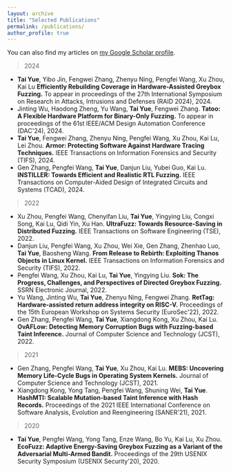 ```yaml
---
layout: archive
title: "Selected Publications"
permalink: /publications/
author_profile: true
---
```

You can also find my articles on <a href="https://scholar.google.com.hk/citations?user=QZve5gQAAAAJ&hl=zh-CN">my Google Scholar profile</a>.

> 2024
- **Tai Yue**, Yibo Jin, Fengwei Zhang, Zhenyu Ning, Pengfei Wang, Xu Zhou, Kai Lu
**Efficiently Rebuilding Coverage in Hardware-Assisted Greybox Fuzzing.**
To appear in proceedings of the 27th International Symposium on Research in Attacks, Intrusions and Defenses (RAID 2024), 2024.
- Jinting Wu, Haodong Zheng, Yu Wang, **Tai Yue**, Fengwei Zhang.
**Tatoo: A Flexible Hardware Platform for Binary-Only Fuzzing.**
To appear in proceedings of the 61st IEEE/ACM Design Automation Conference (DAC'24), 2024.
- **Tai Yue**, Fengwei Zhang, Zhenyu Ning, Pengfei Wang, Xu Zhou, Kai Lu, Lei Zhou.
**Armor: Protecting Software Against Hardware Tracing Techniques.**
IEEE Transactions on Information Forensics and Security (TIFS), 2024.
- Gen Zhang, Pengfei Wang, **Tai Yue**, Danjun Liu, Yubei Guo, Kai Lu.
**INSTILLER: Towards Efficient and Realistic RTL Fuzzing.**
IEEE Transactions on Computer-Aided Design of Integrated Circuits and Systems (TCAD), 2024.

> 2022
- Xu Zhou, Pengfei Wang, Chenyifan Liu, **Tai Yue**, Yingying Liu, Congxi Song, Kai Lu, Qidi Yin, Xu Han. 
**UltraFuzz: Towards Resource-Saving in Distributed Fuzzing.**
IEEE Transactions on Software Engineering (TSE), 2022.
- Danjun Liu, Pengfei Wang, Xu Zhou, Wei Xie, Gen Zhang, Zhenhao Luo, **Tai Yue**, Baosheng Wang. 
**From Release to Rebirth: Exploiting Thanos Objects in Linux Kernel.**
IEEE Transactions on Information Forensics and Security (TIFS), 2022.
- Pengfei Wang, Xu Zhou, Kai Lu, **Tai Yue**, Yingying Liu. 
**Sok: The Progress, Challenges, and Perspectives of Directed Greybox Fuzzing.**
SSRN Electronic Journal, 2022.
- Yu Wang, Jinting Wu, **Tai Yue**, Zhenyu Ning, Fengwei Zhang. 
**RetTag: Hardware-assisted return address integrity on RISC-V.**
Proceedings of the 15th European Workshop on Systems Security (EuroSec'22), 2022.
- Gen Zhang, Pengfei Wang, **Tai Yue**, Xiangdong Kong, Xu Zhou, Kai Lu. 
**OvAFLow: Detecting Memory Corruption Bugs with Fuzzing-based Taint Inference.**
Journal of Computer Science and Technology (JCST), 2022.

> 2021
- Gen Zhang, Pengfei Wang, **Tai Yue**, Xu Zhou, Kai Lu. 
**MEBS: Uncovering Memory Life-Cycle Bugs in Operating System Kernels.**
Journal of Computer Science and Technology (JCST), 2021.
- Xiangdong Kong, Yong Tang, Pengfei Wang, Shuning Wei, **Tai Yue**. 
**HashMTI: Scalable Mutation-based Taint Inference with Hash Records.**
Proceedings of the 2021 IEEE International Conference on Software Analysis, Evolution and Reengineering (SANER'21), 2021.

> 2020
- **Tai Yue**, Pengfei Wang, Yong Tang, Enze Wang, Bo Yu, Kai Lu, Xu Zhou. 
**EcoFuzz: Adaptive Energy-Saving Greybox Fuzzing as a Variant of the Adversarial Multi-Armed Bandit.**
Proceedings of the 29th USENIX Security Symposium (USENIX Security'20), 2020.







